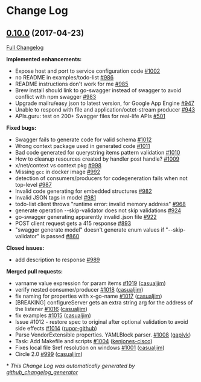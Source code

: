 # Change Log

## [0.10.0](https://github.com/ssfilatov/go-swagger/tree/0.10.0) (2017-04-23)
[Full Changelog](https://github.com/ssfilatov/go-swagger/compare/0.9.0...0.10.0)

**Implemented enhancements:**

- Expose host and port to service configuration code [\#1002](https://github.com/ssfilatov/go-swagger/issues/1002)
- no README in examples/todo-list [\#986](https://github.com/ssfilatov/go-swagger/issues/986)
- README instructions don't work for me [\#985](https://github.com/ssfilatov/go-swagger/issues/985)
- Brew install should link to go-swagger instead of swagger to avoid conflict with npm swagger [\#983](https://github.com/ssfilatov/go-swagger/issues/983)
- Upgrade mailru/easy json to latest version, for Google App Engine [\#947](https://github.com/ssfilatov/go-swagger/issues/947)
- Unable to respond with file and application/octet-stream producer [\#943](https://github.com/ssfilatov/go-swagger/issues/943)
- APIs.guru: test on 200+ Swagger files for real-life APIs [\#501](https://github.com/ssfilatov/go-swagger/issues/501)

**Fixed bugs:**

- Swagger fails to generate code for valid schema [\#1012](https://github.com/ssfilatov/go-swagger/issues/1012)
- Wrong context package used in generated code [\#1011](https://github.com/ssfilatov/go-swagger/issues/1011)
- Bad code generated for querystring items pattern validation [\#1010](https://github.com/ssfilatov/go-swagger/issues/1010)
- How to cleanup resources created by handler post handle? [\#1009](https://github.com/ssfilatov/go-swagger/issues/1009)
- x/net/context vs context pkg [\#998](https://github.com/ssfilatov/go-swagger/issues/998)
- Missing `gcc` in docker image [\#992](https://github.com/ssfilatov/go-swagger/issues/992)
- detection of consumers/producers for codegeneration fails when not top-level [\#987](https://github.com/ssfilatov/go-swagger/issues/987)
- Invalid code generating for embedded structures [\#982](https://github.com/ssfilatov/go-swagger/issues/982)
- Invalid JSON tags in model [\#981](https://github.com/ssfilatov/go-swagger/issues/981)
- todo-list client throws "runtime error: invalid memory address" [\#968](https://github.com/ssfilatov/go-swagger/issues/968)
- generate operation --skip-validator does not skip validations [\#924](https://github.com/ssfilatov/go-swagger/issues/924)
- go-swagger generating apparently invalid .json file [\#922](https://github.com/ssfilatov/go-swagger/issues/922)
- POST client request gets a 415 response [\#893](https://github.com/ssfilatov/go-swagger/issues/893)
- "swagger generate model" doesn't generate enum values if "--skip-validator" is passed [\#860](https://github.com/ssfilatov/go-swagger/issues/860)

**Closed issues:**

- add description to response [\#989](https://github.com/ssfilatov/go-swagger/issues/989)

**Merged pull requests:**

- varname value expression for param items [\#1019](https://github.com/ssfilatov/go-swagger/pull/1019) ([casualjim](https://github.com/casualjim))
- verify nested consumer/producer [\#1018](https://github.com/ssfilatov/go-swagger/pull/1018) ([casualjim](https://github.com/casualjim))
- fix naming for properties with x-go-name [\#1017](https://github.com/ssfilatov/go-swagger/pull/1017) ([casualjim](https://github.com/casualjim))
- \[BREAKING\] configureServer gets an extra string arg for the address of the listener [\#1016](https://github.com/ssfilatov/go-swagger/pull/1016) ([casualjim](https://github.com/casualjim))
- fix examples [\#1015](https://github.com/ssfilatov/go-swagger/pull/1015) ([casualjim](https://github.com/casualjim))
- Issue \#1012 - restore spec to original after optional validation to avoid side effects [\#1014](https://github.com/ssfilatov/go-swagger/pull/1014) ([rupor-github](https://github.com/rupor-github))
- Parse VendorExtensible properties. YAMLBlock parser. [\#1008](https://github.com/ssfilatov/go-swagger/pull/1008) ([gaplyk](https://github.com/gaplyk))
- Task: Add Makefile and scripts [\#1004](https://github.com/ssfilatov/go-swagger/pull/1004) ([kenjones-cisco](https://github.com/kenjones-cisco))
- Fixes local file $ref resolution on windows [\#1001](https://github.com/ssfilatov/go-swagger/pull/1001) ([casualjim](https://github.com/casualjim))
- Circle 2.0 [\#999](https://github.com/ssfilatov/go-swagger/pull/999) ([casualjim](https://github.com/casualjim))

\* *This Change Log was automatically generated by [github_changelog_generator](https://github.com/skywinder/Github-Changelog-Generator)*
